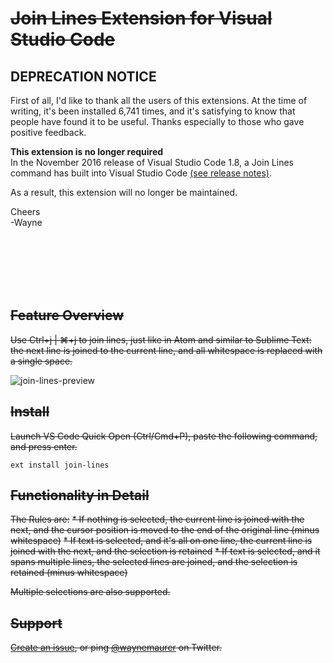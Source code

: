 # ~~Join Lines Extension for Visual Studio Code~~

## DEPRECATION NOTICE

First of all, I'd like to thank all the users of this extensions. At the time of writing, it's been installed 6,741 times, and it's satisfying to know that people have found it to be useful. Thanks especially to those who gave positive feedback.

**This extension is no longer required**<br>
In the November 2016 release of Visual Studio Code 1.8, a Join Lines command has built into Visual Studio Code [(see release notes)](https://code.visualstudio.com/updates#_sublime-text-compatibility).

As a result, this extension will no longer be maintained.

Cheers<br>
-Wayne

<br>
<br>
<br>
<br>
<br>

## ~~Feature Overview~~

~~Use Ctrl+j | ⌘+j to join lines, just like in Atom and similar to Sublime Text: the next line is joined to
the current line, and all whitespace is replaced with a single space.~~

![join-lines-preview](https://cloud.githubusercontent.com/assets/2899448/11255751/36ee036a-8e48-11e5-8e1f-8889bf2df026.gif)

## ~~Install~~

~~Launch VS Code Quick Open (Ctrl/Cmd+P), paste the following command, and press enter.~~
```
ext install join-lines
```

## ~~Functionality in Detail~~

~~The Rules are:~~
~~* If nothing is selected, the current line is joined with the next, and the cursor position is moved to the end
of the original line (minus whitespace)~~
~~* If text is selected, and it's all on one line, the current line is joined with the next, and the selection is retained~~
~~* If text is selected, and it spans multiple lines, the selected lines are joined, and the selection is retained (minus whitespace)~~

~~Multiple selections are also supported.~~

## ~~Support~~

~~[Create an issue](https://github.com/wmaurer/vscode-join-lines/issues), or ping [@waynemaurer](https://twitter.com/waynemaurer) on Twitter.~~
